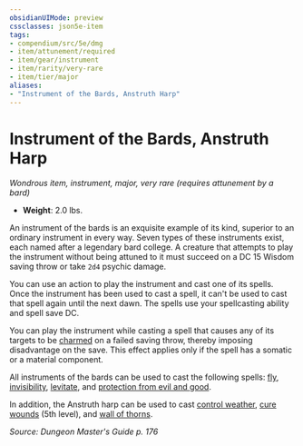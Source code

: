 ```yaml
---
obsidianUIMode: preview
cssclasses: json5e-item
tags:
- compendium/src/5e/dmg
- item/attunement/required
- item/gear/instrument
- item/rarity/very-rare
- item/tier/major
aliases: 
- "Instrument of the Bards, Anstruth Harp"
---
```

# Instrument of the Bards, Anstruth Harp
*Wondrous item, instrument, major, very rare (requires attunement by a bard)*  

- **Weight**: 2.0 lbs.

An instrument of the bards is an exquisite example of its kind, superior to an ordinary instrument in every way. Seven types of these instruments exist, each named after a legendary bard college. A creature that attempts to play the instrument without being attuned to it must succeed on a DC 15 Wisdom saving throw or take `2d4` psychic damage.

You can use an action to play the instrument and cast one of its spells. Once the instrument has been used to cast a spell, it can't be used to cast that spell again until the next dawn. The spells use your spellcasting ability and spell save DC.

You can play the instrument while casting a spell that causes any of its targets to be [charmed](Mechanics/Rules/conditions.md#Charmed) on a failed saving throw, thereby imposing disadvantage on the save. This effect applies only if the spell has a somatic or a material component.

All instruments of the bards can be used to cast the following spells: [fly](Mechanics/spells/fly.md), [invisibility](Mechanics/spells/invisibility.md), [levitate](Mechanics/spells/levitate.md), and [protection from evil and good](Mechanics/spells/protection-from-evil-and-good.md).

In addition, the Anstruth harp can be used to cast [control weather](Mechanics/spells/control-weather.md), [cure wounds](Mechanics/spells/cure-wounds.md) (5th level), and [wall of thorns](Mechanics/spells/wall-of-thorns.md).

*Source: Dungeon Master's Guide p. 176*